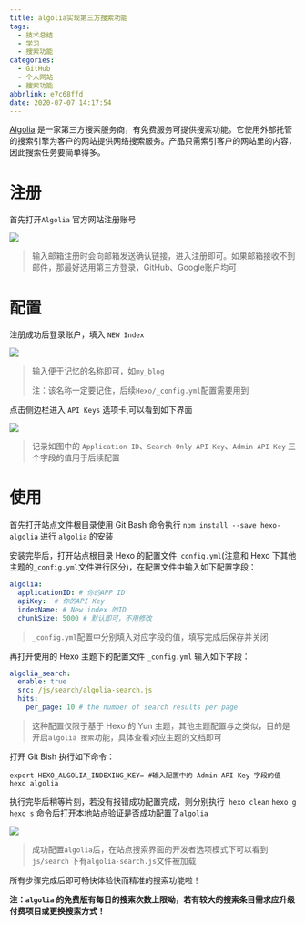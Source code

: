 ```yaml
---
title: algolia实现第三方搜索功能
tags:
  - 技术总结
  - 学习
  - 搜索功能
categories:
  - GitHub
  - 个人网站
  - 搜索功能
abbrlink: e7c68ffd
date: 2020-07-07 14:17:54
---
```


[Algolia](https://www.algolia.com/) 是一家第三方搜索服务商，有免费服务可提供搜索功能。它使用外部托管的搜索引擎为客户的网站提供网络搜索服务。产品只需索引客户的网站里的内容，因此搜索任务要简单得多。

# 注册

首先打开`Algolia` 官方网站注册账号

![](https://cdn.jsdelivr.net/gh/cyzhangwenbo/image/learn/algolia/sousuo1.png)

> 输入邮箱注册时会向邮箱发送确认链接，进入注册即可。如果邮箱接收不到邮件，那最好选用第三方登录，GitHub、Google账户均可

# 配置

注册成功后登录账户，填入 `NEW Index` 

![](https://cdn.jsdelivr.net/gh/cyzhangwenbo/image/learn/algolia/sousuo2.png)

> 输入便于记忆的名称即可，如`my_blog`
>
> 注：该名称一定要记住，后续`Hexo/_config.yml`配置需要用到

点击侧边栏进入 `API Keys` 选项卡,可以看到如下界面

![](https://cdn.jsdelivr.net/gh/cyzhangwenbo/image/learn/algolia/sousuo3.png)

> 记录如图中的 `Application ID`、`Search-Only API Key`、`Admin API Key` 三个字段的值用于后续配置

# 使用

首先打开站点文件根目录使用 Git Bash 命令执行 `npm install --save hexo-algolia` 进行 `algolia` 的安装

安装完毕后，打开站点根目录 Hexo 的配置文件`_config.yml`(注意和 Hexo 下其他主题的`_config.yml`文件进行区分)，在配置文件中输入如下配置字段：

```yml
algolia:
  applicationID: # 你的APP ID
  apiKey:  # 你的API Key
  indexName: # New index 的ID
  chunkSize: 5000 # 默认即可，不用修改
```

> `_config.yml`配置中分别填入对应字段的值，填写完成后保存并关闭

再打开使用的 Hexo 主题下的配置文件 `_config.yml` 输入如下字段：

```yaml
algolia_search:
  enable: true
  src: /js/search/algolia-search.js
  hits:
    per_page: 10 # the number of search results per page
```

> 这种配置仅限于基于 Hexo 的 Yun 主题，其他主题配置与之类似，目的是开启`algolia 搜索`功能，具体查看对应主题的文档即可

打开 Git Bish 执行如下命令：

```shell
export HEXO_ALGOLIA_INDEXING_KEY= #输入配置中的 Admin API Key 字段的值
hexo algolia
```

执行完毕后稍等片刻，若没有报错成功配置完成，则分别执行` hexo clean` `hexo g` `hexo s` 命令后打开本地站点验证是否成功配置了`algolia`

![](https://cdn.jsdelivr.net/gh/cyzhangwenbo/image/learn/algolia/sousuo4.png)

> 成功配置`algolia`后，在站点搜索界面的开发者选项模式下可以看到 `js/search` 下有`algolia-search.js`文件被加载



所有步骤完成后即可畅快体验快而精准的搜索功能啦！

**注：`algolia` 的免费版有每日的搜索次数上限呦，若有较大的搜索条目需求应升级付费项目或更换搜索方式！**